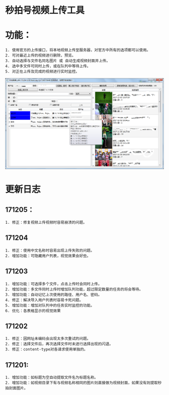 秒拍号视频上传工具  
=====
# 功能：
	1. 使用官方的上传接口，将本地视频上传至服务器，对官方中所有的选项都可以使用。
	2. 可对最近上传的视频进行删除，预览。  
	3. 自动选择与文件名同名图片 或 自动生成视频封面并上传。  
	4. 选中多文件可同时上传，或在队列中等待上传。  
	5. 对正在上传及完成的视频进行实时监控。
<img src="image/sample.png"/></br>

# 更新日志

## 171205：
    1. 修正：修复视频上传视频时容易崩溃的问题。

## 171204
    1. 修正：使用中文名称时容易出现上传失败的问题。
    2. 增加功能：可隐藏用户列表，视觉效果会好些。

## 171203
    1. 增加功能：可选择多个文件，点击上传时会同时上传。
    2. 增加功能：多文件同时上传时增加队列功能，超过限定数量的任务的将会等待。
    3. 增加功能：自动记忆上次使用的路径、用户名、密码。
    4. 修正：解决导入用户列表时容易卡死问题。
    5. 增加功能：增加对队列中的任务实时监控的功能。
    6. 优化：各表格显示的视觉效果

## 171202  
    1. 修正：因网址未编码会出现太多次重试的问题。  
    2. 修正：选择文件后，再次选择文件时未进行选择出现的闪退。
    3. 修正：content-type对各请求使用单独的。   

## 171201:
    1. 增加功能：如标题为空自动提取文件名为标题名称。
    2. 增加功能：如视频目录下有与视频名称相同的图片则直接做为视频封面，如果没有则提取秒拍封面图片。

